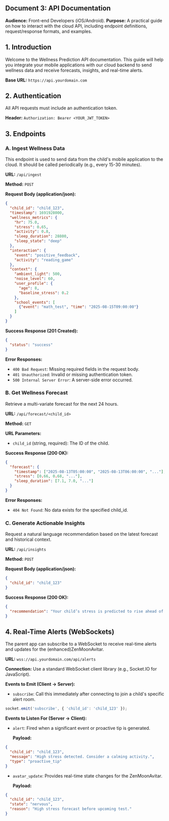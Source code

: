 ## Document 3: API Documentation

**Audience:** Front-end Developers (iOS/Android).
**Purpose:** A practical guide on how to interact with the cloud API, including endpoint definitions, request/response formats, and examples.

## 1. Introduction

Welcome to the Wellness Prediction API documentation. This guide will help you integrate your mobile applications with our cloud backend to send wellness data and receive forecasts, insights, and real-time alerts.

**Base URL:** `https://api.yourdomain.com`

## 2. Authentication

All API requests must include an authentication token.

**Header:** `Authorization: Bearer <YOUR_JWT_TOKEN>`

## 3. Endpoints

### A. Ingest Wellness Data

This endpoint is used to send data from the child's mobile application to the cloud. It should be called periodically (e.g., every 15-30 minutes).

**URL:** `/api/ingest`

**Method:** `POST`

**Request Body (application/json):**
```json
{
  "child_id": "child_123",
  "timestamp": 1691928000,
  "wellness_metrics": {
    "hr": 75.0,
    "stress": 0.65,
    "activity": 0.8,
    "sleep_duration": 28800,
    "sleep_state": "deep"
  },
  "interaction": {
    "event": "positive_feedback",
    "activity": "reading_game"
  },
  "context": {
    "ambient_light": 500,
    "noise_level": 60,
    "user_profile": {
      "age": 8,
      "baseline_stress": 0.2
    },
    "school_events": [
      {"event": "math_test", "time": "2025-08-15T09:00:00"}
    ]
  }
}
```

**Success Response (201 Created):**
```json
{
  "status": "success"
}
```

**Error Responses:**

*   `400 Bad Request`: Missing required fields in the request body.
*   `401 Unauthorized`: Invalid or missing authentication token.
*   `500 Internal Server Error`: A server-side error occurred.

### B. Get Wellness Forecast

Retrieve a multi-variate forecast for the next 24 hours.

**URL:** `/api/forecast/<child_id>`

**Method:** `GET`

**URL Parameters:**

*   `child_id` (string, required): The ID of the child.

**Success Response (200 OK):**
```json
{
  "forecast": {
    "timestamp": ["2025-08-13T05:00:00", "2025-08-13T06:00:00", "..."],
    "stress": [0.66, 0.68, "..."],
    "sleep_duration": [7.1, 7.0, "..."]
  }
}
```

**Error Responses:**

*   `404 Not Found`: No data exists for the specified child_id.

### C. Generate Actionable Insights

Request a natural language recommendation based on the latest forecast and historical context.

**URL:** `/api/insights`

**Method:** `POST`

**Request Body (application/json):**
```json
{
  "child_id": "child_123"
}
```

**Success Response (200 OK):**
```json
{
  "recommendation": "Your child’s stress is predicted to rise ahead of the math test. To mitigate this, consider starting the bedtime routine 30 minutes earlier tonight."
}
```

## 4. Real-Time Alerts (WebSockets)

The parent app can subscribe to a WebSocket to receive real-time alerts and updates for the (enhanced)ZenMoonAvitar.

**URL:** `wss://api.yourdomain.com/api/alerts`

**Connection:** Use a standard WebSocket client library (e.g., Socket.IO for JavaScript).

**Events to Emit (Client → Server):**

*   `subscribe`: Call this immediately after connecting to join a child's specific alert room.
```javascript
socket.emit('subscribe', { 'child_id': 'child_123' });
```

**Events to Listen For (Server → Client):**

*   `alert`: Fired when a significant event or proactive tip is generated.

    **Payload:**
```json
{
  "child_id": "child_123",
  "message": "High stress detected. Consider a calming activity.",
  "type": "proactive_tip"
}
```

*   `avatar_update`: Provides real-time state changes for the ZenMoonAvitar.

    **Payload:**
```json
{
  "child_id": "child_123",
  "state": "nervous",
  "reason": "High stress forecast before upcoming test."
}
```